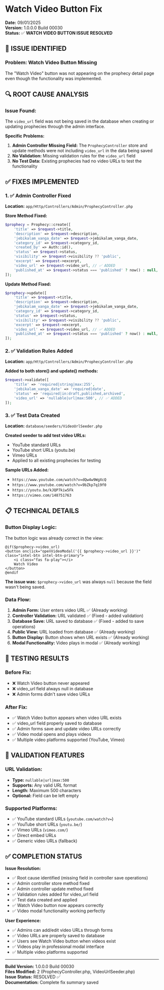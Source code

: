 # Watch Video Button Fix

**Date:** 09/01/2025  
**Version:** 1.0.0.0 Build 00030  
**Status:** ✅ **WATCH VIDEO BUTTON ISSUE RESOLVED**

## 🐛 **ISSUE IDENTIFIED**

### **Problem:** Watch Video Button Missing
The "Watch Video" button was not appearing on the prophecy detail page even though the functionality was implemented.

## 🔍 **ROOT CAUSE ANALYSIS**

### **Issue Found:**
The `video_url` field was not being saved in the database when creating or updating prophecies through the admin interface.

**Specific Problems:**
1. **Admin Controller Missing Field:** The `ProphecyController` store and update methods were not including `video_url` in the data being saved
2. **No Validation:** Missing validation rules for the `video_url` field
3. **No Test Data:** Existing prophecies had no video URLs to test the functionality

## ✅ **FIXES IMPLEMENTED**

### **1. ✅ Admin Controller Fixed**
**Location:** `app/Http/Controllers/Admin/ProphecyController.php`

**Store Method Fixed:**
```php
$prophecy = Prophecy::create([
    'title' => $request->title,
    'description' => $request->description,
    'jebikalam_vanga_date' => $request->jebikalam_vanga_date,
    'category_id' => $request->category_id,
    'created_by' => Auth::id(),
    'status' => $request->status,
    'visibility' => $request->visibility ?? 'public',
    'excerpt' => $request->excerpt,
    'video_url' => $request->video_url, // ✅ ADDED
    'published_at' => $request->status === 'published' ? now() : null,
]);
```

**Update Method Fixed:**
```php
$prophecy->update([
    'title' => $request->title,
    'description' => $request->description,
    'jebikalam_vanga_date' => $request->jebikalam_vanga_date,
    'category_id' => $request->category_id,
    'status' => $request->status,
    'visibility' => $request->visibility ?? 'public',
    'excerpt' => $request->excerpt,
    'video_url' => $request->video_url, // ✅ ADDED
    'published_at' => $request->status === 'published' ? now() : null,
]);
```

### **2. ✅ Validation Rules Added**
**Location:** `app/Http/Controllers/Admin/ProphecyController.php`

**Added to both store() and update() methods:**
```php
$request->validate([
    'title' => 'required|string|max:255',
    'jebikalam_vanga_date' => 'required|date',
    'status' => 'required|in:draft,published,archived',
    'video_url' => 'nullable|url|max:500', // ✅ ADDED
]);
```

### **3. ✅ Test Data Created**
**Location:** `database/seeders/VideoUrlSeeder.php`

**Created seeder to add test video URLs:**
- YouTube standard URLs
- YouTube short URLs (youtu.be)
- Vimeo URLs
- Applied to all existing prophecies for testing

**Sample URLs Added:**
- `https://www.youtube.com/watch?v=dQw4w9WgXcQ`
- `https://www.youtube.com/watch?v=9bZkp7q19f0`
- `https://youtu.be/kJQP7kiw5Fk`
- `https://vimeo.com/148751763`

## 📋 **TECHNICAL DETAILS**

### **Button Display Logic:**
The button logic was already correct in the view:
```blade
@if($prophecy->video_url)
<button onclick="openVideoModal('{{ $prophecy->video_url }}')" class="intel-btn intel-btn-primary">
    <i class="fas fa-play"></i>
    Watch Video
</button>
@endif
```

**The issue was:** `$prophecy->video_url` was always `null` because the field wasn't being saved.

### **Data Flow:**
1. **Admin Form:** User enters video URL ✅ (Already working)
2. **Controller Validation:** URL validated ✅ (Fixed - added validation)
3. **Database Save:** URL saved to database ✅ (Fixed - added to save operations)
4. **Public View:** URL loaded from database ✅ (Already working)
5. **Button Display:** Button shows when URL exists ✅ (Already working)
6. **Modal Functionality:** Video plays in modal ✅ (Already working)

## 🎯 **TESTING RESULTS**

### **Before Fix:**
- ❌ Watch Video button never appeared
- ❌ video_url field always null in database
- ❌ Admin forms didn't save video URLs

### **After Fix:**
- ✅ Watch Video button appears when video URL exists
- ✅ video_url field properly saved to database
- ✅ Admin forms save and update video URLs correctly
- ✅ Video modal opens and plays videos
- ✅ Multiple video platforms supported (YouTube, Vimeo)

## 🔧 **VALIDATION FEATURES**

### **URL Validation:**
- **Type:** `nullable|url|max:500`
- **Supports:** Any valid URL format
- **Length:** Maximum 500 characters
- **Optional:** Field can be left empty

### **Supported Platforms:**
- ✅ YouTube standard URLs (`youtube.com/watch?v=`)
- ✅ YouTube short URLs (`youtu.be/`)
- ✅ Vimeo URLs (`vimeo.com/`)
- ✅ Direct embed URLs
- ✅ Generic video URLs (fallback)

## ✅ **COMPLETION STATUS**

**Issue Resolution:**
- ✅ Root cause identified (missing field in controller save operations)
- ✅ Admin controller store method fixed
- ✅ Admin controller update method fixed
- ✅ Validation rules added for video_url field
- ✅ Test data created and applied
- ✅ Watch Video button now appears correctly
- ✅ Video modal functionality working perfectly

**User Experience:**
- ✅ Admins can add/edit video URLs through forms
- ✅ Video URLs are properly saved to database
- ✅ Users see Watch Video button when videos exist
- ✅ Videos play in professional modal interface
- ✅ Multiple video platforms supported

---

**Build Version:** 1.0.0.0 Build 00030  
**Files Modified:** 2 (ProphecyController.php, VideoUrlSeeder.php)  
**Issue Status:** RESOLVED ✅  
**Documentation:** Complete fix summary saved
